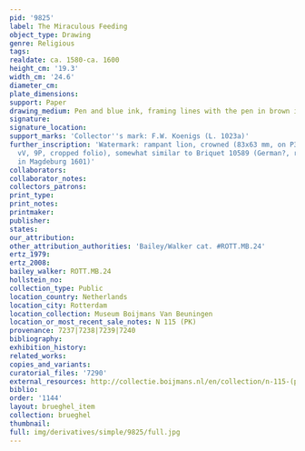 ```yaml
---
pid: '9825'
label: The Miraculous Feeding
object_type: Drawing
genre: Religious
tags: 
realdate: ca. 1580-ca. 1600
height_cm: '19.3'
width_cm: '24.6'
diameter_cm: 
plate_dimensions: 
support: Paper
drawing_medium: Pen and blue ink, framing lines with the pen in brown ink
signature: 
signature_location: 
support_marks: 'Collector''s mark: F.W. Koenigs (L. 1023a)'
further_inscription: 'Watermark: rampant lion, crowned (83x63 mm, on P3-6 from below;
  vV, 9P, cropped folio), somewhat similar to Briquet 10589 (German?, recorded a.o.
  in Magdeburg 1601)'
collaborators: 
collaborator_notes: 
collectors_patrons: 
print_type: 
print_notes: 
printmaker: 
publisher: 
states: 
our_attribution: 
other_attribution_authorities: 'Bailey/Walker cat. #ROTT.MB.24'
ertz_1979: 
ertz_2008: 
bailey_walker: ROTT.MB.24
hollstein_no: 
collection_type: Public
location_country: Netherlands
location_city: Rotterdam
location_collection: Museum Boijmans Van Beuningen
location_or_most_recent_sale_notes: N 115 (PK)
provenance: 7237|7238|7239|7240
bibliography: 
exhibition_history: 
related_works: 
copies_and_variants: 
curatorial_files: '7290'
external_resources: http://collectie.boijmans.nl/en/collection/n-115-(pk)
biblio: 
order: '1144'
layout: brueghel_item
collection: brueghel
thumbnail: 
full: img/derivatives/simple/9825/full.jpg
---
```

